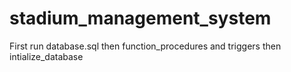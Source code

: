 # stadium_management_system
First run database.sql
then function_procedures and triggers
then intialize_database
